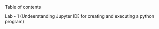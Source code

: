 Table of contents

Lab - 1 (Undeerstanding Jupyter IDE for creating and executing a python program)
